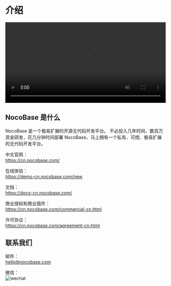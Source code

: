 # 介绍

<video width="100%" controls>
      <source src="https://static-docs.nocobase.com/NocoBase-CN.mp4" type="video/mp4">
</video>

## NocoBase 是什么

NocoBase 是一个极易扩展的开源无代码开发平台。
不必投入几年时间、数百万资金研发，花几分钟时间部署 NocoBase，马上拥有一个私有、可控、极易扩展的无代码开发平台。

中文官网：  
https://cn.nocobase.com/

在线体验：  
https://demo-cn.nocobase.com/new

文档：  
https://docs-cn.nocobase.com/

商业授权和商业插件：  
https://cn.nocobase.com/commercial-cn.html

许可协议：  
https://cn.nocobase.com/agreement-cn.html

## 联系我们  

邮件：  
hello@nocobase.com

微信：  
![wechat](https://static-docs.nocobase.com/wechat.png)